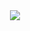 <header align="center">
<img src="https://media.giphy.com/media/h408T6Y5GfmXBKW62l/giphy.gif"/>
</header>
<footer>
  <img style="width:100%;height:0;padding-bottom:89%;position:relative;" src="https://github-readme-stats.vercel.app/api?username=Kynot54&theme=algolia&show_icons=true&hide_border=true&count_private=true" alt="Kyle's Developer Statistics"/>
  <img style="width:100%;height:0;padding-bottom:89%;position:relative;" src="https://github-readme-streak-stats.herokuapp.com/?user=Kynot54&theme=algolia&hide_border=true" alt="Kyle's Streak Statistics"/>
  <img style="width:100%;height:0;padding-bottom:89%;position:relative;" src="https://github-readme-stats.vercel.app/api/top-langs/?username=Kynot54&theme=algolia&show_icons=true&hide_border=true&layout=compact" alt="Kyle's Primary Programming Languages" />
</footer>
